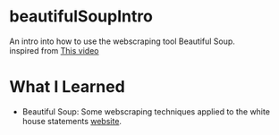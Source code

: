 # beautifulSoupIntro
An intro into how to use the webscraping tool Beautiful Soup.    
inspired from [This video](https://www.youtube.com/watch?v=87Gx3U0BDlo&list=PLWKjhJtqVAbnqBxcdjVGgT3uVR10bzTEB&index=11)   
# What I Learned  
* Beautiful Soup: Some webscraping techniques applied to the white house statements [website](https://www.whitehouse.gov/briefing-room/statements-releases/).
